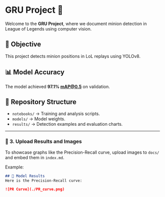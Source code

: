 # GRU Project 🚀
Welcome to the **GRU Project**, where we document minion detection in League of Legends using computer vision.

## 📌 Objective
This project detects minion positions in LoL replays using YOLOv8.

## 📊 Model Accuracy
The model achieved **97.1% mAP@0.5** on validation.

## 📂 Repository Structure
- `notebooks/` → Training and analysis scripts.
- `models/` → Model weights.
- `results/` → Detection examples and evaluation charts.

---

### 🔹 **3. Upload Results and Images**
To showcase graphs like the Precision-Recall curve, upload images to `docs/` and embed them in `index.md`.  

Example:  
```markdown
## 🎯 Model Results
Here is the Precision-Recall curve:

![PR Curve](./PR_curve.png)
